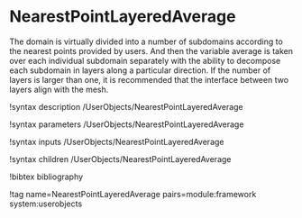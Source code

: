 # NearestPointLayeredAverage

The domain is virtually divided into a number of subdomains according to the
nearest points provided by users. And then the variable average
is taken over each individual subdomain separately with the ability to decompose
each subdomain in layers along a particular direction. If the number of layers is
larger than one, it is recommended that the interface between two layers align
with the mesh.

!syntax description /UserObjects/NearestPointLayeredAverage

!syntax parameters /UserObjects/NearestPointLayeredAverage

!syntax inputs /UserObjects/NearestPointLayeredAverage

!syntax children /UserObjects/NearestPointLayeredAverage

!bibtex bibliography

!tag name=NearestPointLayeredAverage pairs=module:framework system:userobjects

